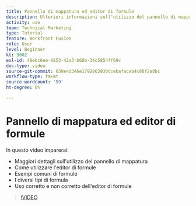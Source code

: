 ```yaml
---
title: Pannello di mappatura ed editor di formule
description: Ulteriori informazioni sull'utilizzo del pannello di mappatura, dell'editor di formule e degli esempi di formule comuni in [!DNL Adobe Workfront Fusion].
activity: use
team: Technical Marketing
type: Tutorial
feature: Workfront Fusion
role: User
level: Beginner
kt: 9002
exl-id: 48ebc6ee-6853-42a3-b68b-34c5854ff69c
doc-type: video
source-git-commit: 650e4d346e1792863930dcebafacab4c88f2a8bc
workflow-type: tm+mt
source-wordcount: '59'
ht-degree: 0%

---
```


# Pannello di mappatura ed editor di formule

In questo video imparerai:

* Maggiori dettagli sull&#39;utilizzo del pannello di mappatura
* Come utilizzare l&#39;editor di formule
* Esempi comuni di formule
* I diversi tipi di formula
* Uso corretto e non corretto dell&#39;editor di formule

>[!VIDEO](https://video.tv.adobe.com/v/335262/?quality=12&learn=on)
